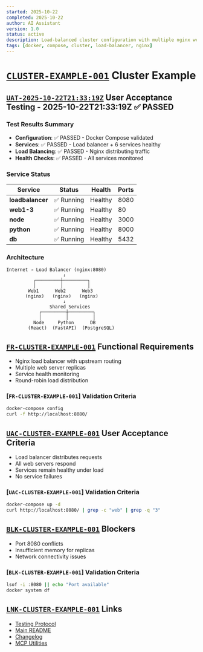 ```yaml
---
started: 2025-10-22
completed: 2025-10-22
author: AI Assistant
version: 1.0
status: active
description: Load-balanced cluster configuration with multiple nginx web servers
tags: [docker, compose, cluster, load-balancer, nginx]
---
```


# [`CLUSTER-EXAMPLE-001`](#cluster-example-001) Cluster Example

## [`UAT-2025-10-22T21:33:19Z`](#uat-2025-10-22t21-33-19z) User Acceptance Testing - 2025-10-22T21:33:19Z ✅ PASSED

### Test Results Summary

- **Configuration**: ✅ PASSED - Docker Compose validated
- **Services**: ✅ PASSED - Load balancer + 6 services healthy
- **Load Balancing**: ✅ PASSED - Nginx distributing traffic
- **Health Checks**: ✅ PASSED - All services monitored

### Service Status

| Service | Status | Health | Ports |
|---------|--------|--------|-------|
| **loadbalancer** | ✅ Running | Healthy | 8080 |
| **web1-3** | ✅ Running | Healthy | 80 |
| **node** | ✅ Running | Healthy | 3000 |
| **python** | ✅ Running | Healthy | 8000 |
| **db** | ✅ Running | Healthy | 5432 |

### Architecture

```
Internet → Load Balancer (nginx:8080)
                     ↓
          ┌─────────┼─────────┐
          │         │         │
        Web1      Web2      Web3
       (nginx)   (nginx)   (nginx)
                     ↓
                Shared Services
            ┌─────────┼─────────┐
            │         │         │
          Node     Python      DB
        (React)  (FastAPI)  (PostgreSQL)
```

<a id="fr-cluster-example-001-functional-requirements"></a>

## [`FR-CLUSTER-EXAMPLE-001`](#fr-cluster-example-001-functional-requirements) Functional Requirements

- Nginx load balancer with upstream routing
- Multiple web server replicas
- Service health monitoring
- Round-robin load distribution

### [`FR-CLUSTER-EXAMPLE-001`] Validation Criteria

```bash
docker-compose config
curl -f http://localhost:8080/
```

<a id="uac-cluster-example-001-user-acceptance-criteria"></a>

## [`UAC-CLUSTER-EXAMPLE-001`](#uac-cluster-example-001-user-acceptance-criteria) User Acceptance Criteria

- Load balancer distributes requests
- All web servers respond
- Services remain healthy under load
- No service failures

### [`UAC-CLUSTER-EXAMPLE-001`] Validation Criteria

```bash
docker-compose up -d
curl http://localhost:8080/ | grep -c "web" | grep -q "3"
```

<a id="blk-cluster-example-001-blockers"></a>

## [`BLK-CLUSTER-EXAMPLE-001`](#blk-cluster-example-001-blockers) Blockers

- Port 8080 conflicts
- Insufficient memory for replicas
- Network connectivity issues

### [`BLK-CLUSTER-EXAMPLE-001`] Validation Criteria

```bash
lsof -i :8080 || echo "Port available"
docker system df
```

<a id="lnk-cluster-example-001-links"></a>

## [`LNK-CLUSTER-EXAMPLE-001`](#lnk-cluster-example-001-links) Links

- [Testing Protocol](../../TESTING.md)
- [Main README](../../README.md)
- [Changelog](../../CHANGELOG.md)
- [MCP Utilities](../../mcp/README.md)
